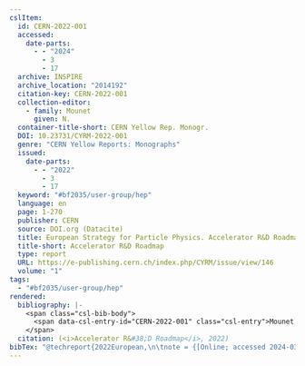 ```yaml
---
cslItem:
  id: CERN-2022-001
  accessed:
    date-parts:
      - - "2024"
        - 3
        - 17
  archive: INSPIRE
  archive_location: "2014192"
  citation-key: CERN-2022-001
  collection-editor:
    - family: Mounet
      given: N.
  container-title-short: CERN Yellow Rep. Monogr.
  DOI: 10.23731/CYRM-2022-001
  genre: "CERN Yellow Reports: Monographs"
  issued:
    date-parts:
      - - "2022"
        - 3
        - 17
  keyword: "#bf2035/user-group/hep"
  language: en
  page: 1-270
  publisher: CERN
  source: DOI.org (Datacite)
  title: European Strategy for Particle Physics. Accelerator R&D Roadmap
  title-short: Accelerator R&D Roadmap
  type: report
  URL: https://e-publishing.cern.ch/index.php/CYRM/issue/view/146
  volume: "1"
tags:
  - "#bf2035/user-group/hep"
rendered:
  bibliography: |-
    <span class="csl-bib-body">
      <span data-csl-entry-id="CERN-2022-001" class="csl-entry">Mounet (Hrsg.). <span class='date-bib'>(2022)</span>. <span class='title'><i><b><span style="font-style:normal;">European Strategy for Particle Physics. Accelerator R&#38;D Roadmap</span></b></i></span> (2014192; Bd. 1, S. 1–270) [CERN Yellow Reports: Monographs]. CERN; INSPIRE. <span class='URL'><a href='https://doi.org/10.23731/CYRM-2022-001'>LINK</a></span></span>
    </span>
  citation: (<i>Accelerator R&#38;D Roadmap</i>, 2022)
bibTex: "@techreport{2022European,\n\tnote = {[Online; accessed 2024-03-17]},\n\tdoi = {10.23731/CYRM-2022-001},\n\tyear = {2022},\n\tmonth = {mar 17},\n\tpages = {1--270},\n\tinstitution = {CERN},\n\ttitle = {European {Strategy} for {Particle} {Physics}. {Accelerator} {R}&{D} {Roadmap}},\n\ttype = {CERN {Yellow} {Reports}: Monographs},\n\turl = {https://e-publishing.cern.ch/index.php/CYRM/issue/view/146},\n\tvolume = {1},\n}\n\n"
---
```

